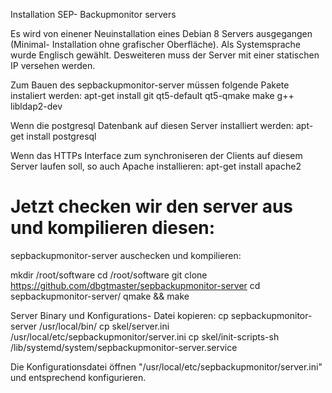 ﻿Installation SEP- Backupmonitor servers

Es wird von einener Neuinstallation eines Debian 8 Servers ausgegangen (Minimal- Installation ohne grafischer Oberfläche). Als Systemsprache wurde Englisch gewählt. 
Desweiteren muss der Server mit einer statischen IP versehen werden.

Zum Bauen des sepbackupmonitor-server müssen folgende Pakete instaliert werden:
apt-get install git qt5-default qt5-qmake make g++ libldap2-dev

Wenn die postgresql Datenbank auf diesen Server installiert werden:
apt-get install postgresql

Wenn das HTTPs Interface zum synchroniseren der Clients auf diesem Server laufen soll, so auch Apache installieren:
apt-get install apache2

Jetzt checken wir den server aus und kompilieren diesen:
=======
sepbackupmonitor-server auschecken und kompilieren:

mkdir /root/software
cd /root/software
git clone https://github.com/dbgtmaster/sepbackupmonitor-server
cd sepbackupmonitor-server/
qmake && make

Server Binary und Konfigurations- Datei kopieren:
cp sepbackupmonitor-server /usr/local/bin/
cp skel/server.ini /usr/local/etc/sepbackupmonitor/server.ini
cp skel/init-scripts-sh /lib/systemd/system/sepbackupmonitor-server.service

Die Konfigurationsdatei öffnen "/usr/local/etc/sepbackupmonitor/server.ini" und entsprechend konfigurieren.